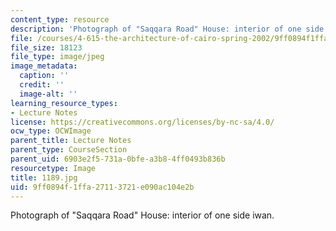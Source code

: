 ```yaml
---
content_type: resource
description: 'Photograph of "Saqqara Road" House: interior of one side iwan.'
file: /courses/4-615-the-architecture-of-cairo-spring-2002/9ff0894f1ffa27113721e090ac104e2b_1189.jpg
file_size: 18123
file_type: image/jpeg
image_metadata:
  caption: ''
  credit: ''
  image-alt: ''
learning_resource_types:
- Lecture Notes
license: https://creativecommons.org/licenses/by-nc-sa/4.0/
ocw_type: OCWImage
parent_title: Lecture Notes
parent_type: CourseSection
parent_uid: 6903e2f5-731a-0bfe-a3b8-4ff0493b836b
resourcetype: Image
title: 1189.jpg
uid: 9ff0894f-1ffa-2711-3721-e090ac104e2b
---
```

Photograph of "Saqqara Road" House: interior of one side iwan.